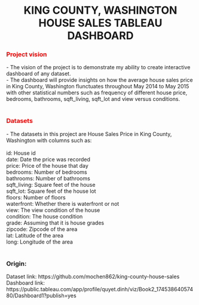 <h1 align="center">KING COUNTY, WASHINGTON HOUSE SALES TABLEAU DASHBOARD</h1>
<h3 align="center"></h3>
<h3 align="Left" style="color: red;">Project vision </h3>
- The vision of the project is to demonstrate my ability to create interactive dashboard of any dataset. 
</br>
- The dashboard will provide insights on how the average house sales price in King County, Washington flunctuates throughout May 2014 to May 2015 with other statistical numbers such as frequency of different house price, bedrooms, bathrooms, sqft_living, sqft_lot and view versus conditions. 
<br>
</br>

<h3 align="Left" style="color: red;">Datasets </h3>
- The datasets in this project are House Sales Price in King County, Washington with columns such as:
<br>
</br>
id: House id<br>
date: Date the price was recorded<br>
price: Price of the house that day<br>
bedrooms: Number of bedrooms<br>
bathrooms: Number of bathrooms<br>
sqft_living: Square feet of the house<br>
sqft_lot: Square feet of the house lot<br>
floors: Number of floors<br>
waterfront: Whether there is waterfront or not<br>
view: The view condition of the house<br>
condition: The house condition<br>
grade: Assuming that it is house grades<br>
zipcode: Zipcode of the area<br>
lat: Latitude of the area<br>
long: Longitude of the area<br>
</br>

<h3 align="Left">Origin:</h3>
Dataset link: https://github.com/mochen862/king-county-house-sales<br>
Dashboard link: https://public.tableau.com/app/profile/quyet.dinh/viz/Book2_17453864057480/Dashboard1?publish=yes
